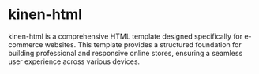# kinen-html
kinen-html is a comprehensive HTML template designed specifically for e-commerce websites. This template provides a structured foundation for building professional and responsive online stores, ensuring a seamless user experience across various devices.
